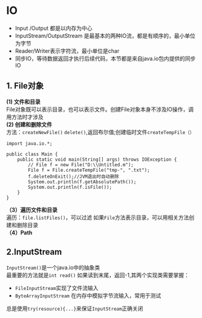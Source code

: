 # IO
- Input /Output 都是以内存为中心
- InputStream/OutputStream 是最基本的两种IO流，都是有顺序的，最小单位为字节
- Reader/Writer表示字符流，最小单位是char
- 同步IO，等待数据返回才执行后续代码，本节都是来自java.io包内提供的同步IO

## 1. File对象
**(1) 文件和目录**   
File对象既可以表示目录，也可以表示文件。创建File对象本身不涉及IO操作，调用方法时才涉及  
**(2) 创建和删除文件**  
方法：`createNewFile()` `delete()`,返回布尔值;创建临时文件`createTempFile（）`  
```
import java.io.*;

public class Main {
    public static void main(String[] args) throws IOException {
        // File f = new File("D:\\Untitled.m");
        File f = File.createTempFile("tmp-", ".txt");
        f.deleteOnExit();//JVM退出时自动删除
        System.out.println(f.getAbsolutePath());
        System.out.println(f.isFile());
    }
}
```
**（3）遍历文件和目录**  
遍历：`file.listFiles()`，可以过滤
如果`File`方法表示目录，可以用相关方法创建和删除目录  
**（4）Path**


## 2.InputStream
`InputStream()`是一个java.io中的抽象类  
最重要的方法就是`int read()` 如果读到末尾，返回-1,其两个实现类需要掌握：  
- `FileInputStream`实现了文件流输入
- `ByteArrayInputStream` 在内存中模拟字节流输入，常用于测试 

总是使用`try(resource){...}`来保证`InputStream`正确关闭
